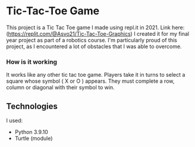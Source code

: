 # Tic-Tac-Toe Game
This project is a Tic Tac Toe game I made using repl.it in 2021.
Link here: (https://replit.com/@Asvo21/Tic-Tac-Toe-Graphics)
I created it for my final year project as part of a robotics course. I'm particularly proud of this project, as I encountered a lot of obstacles that I was able to overcome.

### How is it working
It works like any other tic tac toe game. Players take it in turns to select a square whose symbol ( X or O ) appears. They must complete a row, column or diagonal with their symbol to win.

## Technologies
I used:
<ul>
  <li>Python 3.9.10</li>
  <li>Turtle (module)</li>
</ul>
